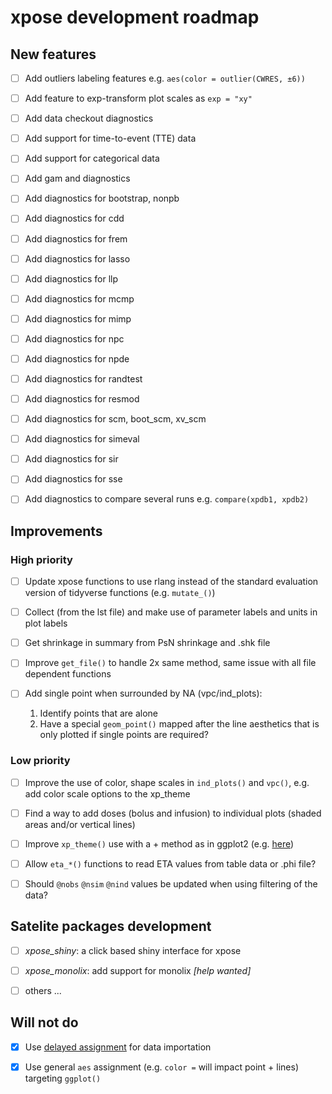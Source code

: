# xpose development roadmap

## New features
- [ ] Add outliers labeling features e.g. `aes(color = outlier(CWRES, ±6))`
- [ ] Add feature to exp-transform plot scales as `exp = "xy"`
- [ ] Add data checkout diagnostics
- [ ] Add support for time-to-event (TTE) data
- [ ] Add support for categorical data
- [ ] Add gam and diagnostics
- [ ] Add diagnostics for bootstrap, nonpb
- [ ] Add diagnostics for cdd
- [ ] Add diagnostics for frem
- [ ] Add diagnostics for lasso
- [ ] Add diagnostics for llp
- [ ] Add diagnostics for mcmp
- [ ] Add diagnostics for mimp
- [ ] Add diagnostics for npc
- [ ] Add diagnostics for npde
- [ ] Add diagnostics for randtest
- [ ] Add diagnostics for resmod
- [ ] Add diagnostics for scm, boot_scm, xv_scm
- [ ] Add diagnostics for simeval
- [ ] Add diagnostics for sir
- [ ] Add diagnostics for sse
- [ ] Add diagnostics to compare several runs e.g. `compare(xpdb1, xpdb2)`


## Improvements
### High priority
- [ ] Update xpose functions to use rlang instead of the standard evaluation version of tidyverse functions (e.g. `mutate_()`)
- [ ] Collect (from the lst file) and make use of parameter labels and units in plot labels
- [ ] Get shrinkage in summary from PsN shrinkage and .shk file
- [ ] Improve `get_file()` to handle 2x same method, same issue with all file dependent functions
- [ ] Add single point when surrounded by NA (vpc/ind_plots): 

    1. Identify points that are alone 
    1. Have a special `geom_point()` mapped after the line aesthetics that is only plotted if single points are required?


### Low priority
- [ ] Improve the use of color, shape scales in `ind_plots()` and `vpc()`, e.g. add color scale options to the xp_theme
- [ ] Find a way to add doses (bolus and infusion) to individual plots (shaded areas and/or vertical lines)
- [ ] Improve `xp_theme()` use with a + method as in ggplot2 (e.g. [here](https://github.com/tidyverse/ggplot2/blob/master/R/theme.r>))
- [ ] Allow `eta_*()` functions to read ETA values from table data or .phi file?
- [ ] Should `@nobs` `@nsim` `@nind` values be updated when using filtering of the data?


## Satelite packages development
- [ ] *xpose_shiny*: a click based shiny interface for xpose
- [ ] *xpose_monolix*: add support for monolix *[help wanted]*
- [ ] others ...


## Will not do
- [x] Use [delayed assignment](https://github.com/hadley/pryr/blob/master/R/assign-delayed.r) for data importation
- [x] Use general `aes` assignment (e.g. `color =` will impact point + lines) targeting `ggplot()`

